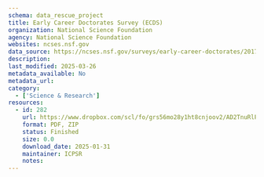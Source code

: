 ```yaml
---
schema: data_rescue_project 
title: Early Career Doctorates Survey (ECDS)
organization: National Science Foundation
agency: National Science Foundation
websites: ncses.nsf.gov
data_source: https://ncses.nsf.gov/surveys/early-career-doctorates/2017
description: 
last_modified: 2025-03-26
metadata_available: No
metadata_url: 
category:
  - ['Science & Research'] 
resources:
  - id: 282
    url: https://www.dropbox.com/scl/fo/grs56mo28y1ht8cnjoov2/AD2TnuRlPT_fhWcu9CVvxmo?rlkey=ova7mc6je2s8r07n4q0t6kfy5&dl=0
    format: PDF, ZIP
    status: Finished
    size: 0.0
    download_date: 2025-01-31
    maintainer: ICPSR
    notes: 
---
```

